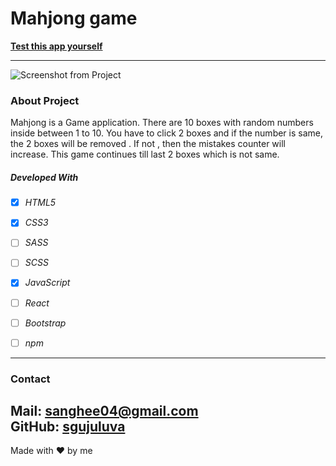 # Mahjong game

**[Test this app yourself](github.io)**

---

![Screenshot from Project](./images/project.png)



### About Project

Mahjong is a Game application. There are 10 boxes with random numbers inside between 1 to 10. You have to click 2 boxes and if the number is same, the 2 boxes will be removed . If not , then the mistakes counter will increase. This game continues till last 2 boxes which is not same.


##### Developed With

- [x] _HTML5_
- [x] _CSS3_
- [ ] _SASS_
- [ ] _SCSS_
- [x] _JavaScript_
- [ ] _React_
- [ ] _Bootstrap_
- [ ] _npm_


---

### Contact

Mail: <sanghee04@gmail.com><br>
GitHub: [sgujuluva](https://github.com/)<br>
---


Made with ❤️ by me
